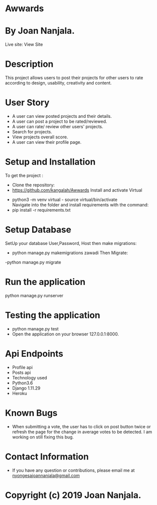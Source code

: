 # Awwards
# By Joan Nanjala.

Live site: View Site

# Description
This project allows users to post their projects for other users to rate according to design, usability, creativity and content.

# User Story
* A user can view posted projects and their details.
* A user can post a project to be rated/reviewed.
* A user can rate/ review other users' projects.
* Search for projects.
* View projects overall score.
* A user can view their profile page.

# Setup and Installation
To get the project :

* Clone the repository:
* https://github.com/kangalah/Awwards
Install and activate Virtual
- python3 -m venv virtual - source virtual/bin/activate  
Navigate into the folder and install requirements with the command:
- pip install -r requirements.txt 

# Setup Database
SetUp your database User,Password, Host then make migrations:

- python manage.py makemigrations zawadi
Then Migrate:

-python manage.py migrate 

# Run the application
python manage.py runserver 

# Testing the application
* python manage.py test 
* Open the application on your browser 127.0.0.1:8000.

# Api Endpoints
* Profile api
* Posts api
* Technology used
* Python3.6
* Django 1.11.29
* Heroku

# Known Bugs
* When submitting a vote, the user has to click on post button twice or refresh the page for the change in average votes to be detected. I am working on still fixing this bug.
# Contact Information
* If you have any question or contributions, please email me at nyongesajoannanjala@gmail.com

# Copyright (c) 2019 Joan Nanjala.